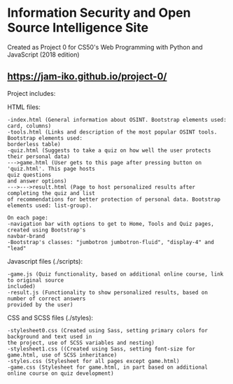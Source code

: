 # Information Security and Open Source Intelligence Site

Created as Project 0 for CS50's Web Programming with Python and JavaScript (2018 edition)

## <https://jam-iko.github.io/project-0/>

Project includes:

HTML files:

	-index.html (General information about OSINT. Bootstrap elements used: card, columns)
	-tools.html (Links and description of the most popular OSINT tools. Bootstrap elements used: 
	borderless table)
	-quiz.html (Suggests to take a quiz on how well the user protects their personal data)
	--->game.html (User gets to this page after pressing button on 'quiz.html'. This page hosts 
	quiz questions 
	and answer options)
	--->--->result.html (Page to host personalized results after completing the quiz and list 
	of recommendations for better protection of personal data. Bootstrap elements used: list-group).
	
	On each page:
	-navigation bar with options to get to Home, Tools and Quiz pages, created using Bootstrap's 
	navbar-brand
	-Bootstrap's classes: "jumbotron jumbotron-fluid", "display-4" and "lead"

Javascript files (./scripts):

	-game.js (Quiz functionality, based on additional online course, link to original source  
	included)
	-result.js (Functionality to show personalized results, based on number of correct answers 
	provided by the user)

CSS and SCSS files (./styles):
	
	-stylesheet0.css (Created using Sass, setting primary colors for background and text used in 
	the project, use of SCSS variables and nesting)
	-stylesheet1.css ((Created using Sass, setting font-size for game.html, use of SCSS inheritance)
	-styles.css (Stylesheet for all pages except game.html)
	-game.css (Stylesheet for game.html, in part based on additional online course on quiz development)
